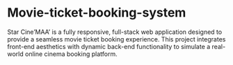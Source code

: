 # Movie-ticket-booking-system
Star Cine’MAA’ is a fully responsive, full-stack web application designed to provide a seamless movie ticket booking experience. This project integrates front-end aesthetics with dynamic back-end functionality to simulate a real-world online cinema booking platform.
